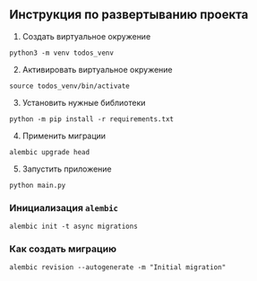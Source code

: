 ## Инструкция по развертыванию проекта
1. Создать виртуальное окружение
```
python3 -m venv todos_venv
```
2. Активировать виртуальное окружение
```
source todos_venv/bin/activate
```
3. Установить нужные библиотеки
```
python -m pip install -r requirements.txt
```
4. Применить миграции
```
alembic upgrade head
```

5. Запустить приложение
```
python main.py
```
### Инициализация `alembic`
```
alembic init -t async migrations
```

### Как создать миграцию
```
alembic revision --autogenerate -m "Initial migration"
```